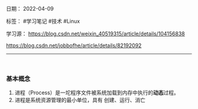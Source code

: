 日期： 2022-04-09

标签： #学习笔记 #技术 #Linux

学习源： 
https://blog.csdn.net/weixin_40519315/article/details/104156838

https://blog.csdn.net/jobbofhe/article/details/82192092

---
<br>

### 基本概念
1. 进程（Process）是一坨程序文件被系统加载到内存中执行的**动态**过程。
2. 进程是系统资源管理的最小单位，具有 创建、运行、消亡